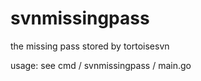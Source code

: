 # svnmissingpass
the missing pass stored by tortoisesvn



usage: see cmd / svnmissingpass / main.go

